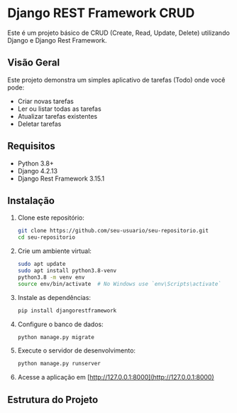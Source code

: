 # Django REST Framework CRUD

Este é um projeto básico de CRUD (Create, Read, Update, Delete) utilizando Django e Django Rest Framework.

## Visão Geral

Este projeto demonstra um simples aplicativo de tarefas (Todo) onde você pode:
- Criar novas tarefas
- Ler ou listar todas as tarefas
- Atualizar tarefas existentes
- Deletar tarefas

## Requisitos

- Python 3.8+
- Django 4.2.13
- Django Rest Framework 3.15.1

## Instalação

1. Clone este repositório:

    ```bash
    git clone https://github.com/seu-usuario/seu-repositorio.git
    cd seu-repositorio
    ```

2. Crie um ambiente virtual:
   
     ```bash
    sudo apt update
    sudo apt install python3.8-venv
    python3.8 -m venv env
    source env/bin/activate  # No Windows use `env\Scripts\activate`
    ```

4. Instale as dependências:

    ```bash
    pip install djangorestframework
    ```

5. Configure o banco de dados:

    ```bash
    python manage.py migrate
    ```

6. Execute o servidor de desenvolvimento:

    ```bash
    python manage.py runserver
    ```

8. Acesse a aplicação em [http://127.0.0.1:8000](http://127.0.0.1:8000)

## Estrutura do Projeto

